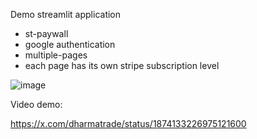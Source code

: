 Demo streamlit application

 - st-paywall
 - google authentication
 - multiple-pages
 - each page has its own stripe subscription level

![image](https://github.com/user-attachments/assets/f3db485a-8a59-4fc2-93ea-ae6954aa9e76)

Video demo:

https://x.com/dharmatrade/status/1874133226975121600
